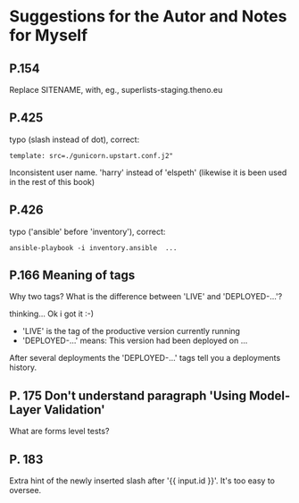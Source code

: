 Suggestions for the Autor and Notes for Myself
==============================================

## P.154

Replace SITENAME, with, eg., superlists-staging.theno.eu

## P.425

typo (slash instead of dot), correct:

    template: src=./gunicorn.upstart.conf.j2"
    
Inconsistent user name. 'harry' instead of 'elspeth'
(likewise it is been used in the rest of this book)

## P.426

typo ('ansible' before 'inventory'), correct:

    ansible-playbook -i inventory.ansible  ...


## P.166 Meaning of tags

Why two tags? What is the difference between 'LIVE' and 'DEPLOYED-...'?

thinking... Ok i got it :-)
* 'LIVE' is the tag of the productive version currently running
* 'DEPLOYED-...' means: This version had been deployed on ... 

After several deployments the 'DEPLOYED-...' tags tell you a deployments history.

## P. 175 Don't understand paragraph 'Using Model-Layer Validation'

What are forms level tests?

## P. 183

Extra hint of the newly inserted slash after '{{ input.id }}'. It's too easy to oversee.
